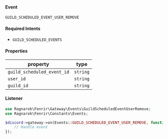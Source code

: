 #### Event
`GUILD_SCHEDULED_EVENT_USER_REMOVE`

#### Required Intents
- `GUILD_SCHEDULED_EVENTS`

#### Properties
|property|type|
|--------|----|
|`guild_scheduled_event_id`|`string`|
|`user_id`|`string`|
|`guild_id`|`string`|

#### Listener
```php
use Ragnarok\Fenrir\Gateway\Events\GuildScheduledEventUserRemove;
use Ragnarok\Fenrir\Constants\Events;

$discord->gateway->on(Events::GUILD_SCHEDULED_EVENT_USER_REMOVE, function (GuildScheduledEventUserRemove $event) {
    // Handle event
});
```
